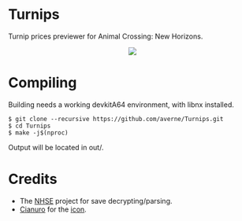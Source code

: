 # Turnips
Turnip prices previewer for Animal Crossing: New Horizons.

<p align="center"><img src="https://i.imgur.com/3mOcxZN.jpg" </p>

# Compiling
Building needs a working devkitA64 environment, with libnx installed.
```
$ git clone --recursive https://github.com/averne/Turnips.git
$ cd Turnips
$ make -j$(nproc)
```
Output will be located in out/.

# Credits
- The [NHSE](https://github.com/kwsch/NHSE) project for save decrypting/parsing.
- [Cianuro](https://twitter.com/CianuroArts) for the [icon](https://twitter.com/CianuroArts/status/1245790634352480260).
